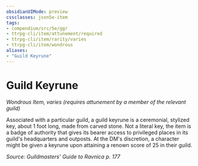 ```yaml
---
obsidianUIMode: preview
cssclasses: json5e-item
tags:
- compendium/src/5e/ggr
- ttrpg-cli/item/attunement/required
- ttrpg-cli/item/rarity/varies
- ttrpg-cli/item/wondrous
aliases: 
- "Guild Keyrune"
---
```

# Guild Keyrune
*Wondrous Item, varies (requires attunement by a member of the relevant guild)*  


Associated with a particular guild, a guild keyrune is a ceremonial, stylized key, about 1 foot long, made from carved stone. Not a literal key, the item is a badge of authority that gives its bearer access to privileged places in its guild's headquarters and outposts. At the DM's discretion, a character might be given a keyrune upon attaining a renown score of 25 in their guild.

*Source: Guildmasters' Guide to Ravnica p. 177*